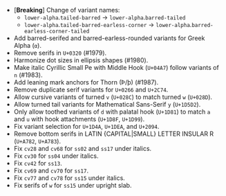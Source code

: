 * \[**Breaking**\] Change of variant names:
  - `lower-alpha`.`tailed-barred` → `lower-alpha`.`barred-tailed`
  - `lower-alpha`.`tailed-barred-earless-corner` → `lower-alpha`.`barred-earless-corner-tailed`
* Add barred-serifed and barred-earless-rounded variants for Greek Alpha (`α`).
* Remove serifs in `U+0320` (#1979).
* Harmonize dot sizes in ellipsis shapes (#1980).
* Make italic Cyrillic Small Pe with Middle Hook (`U+04A7`) follow variants of `n` (#1983).
* Add leaning mark anchors for Thorn (Þ/þ) (#1987).
* Remove duplicate serif variants for `U+0266` and `U+2C74`.
* Allow cursive variants of turned `v` (`U+028C`) to match turned `w` (`U+028D`).
* Allow turned tail variants for Mathematical Sans-Serif `y` (`U+1D5D2`).
* Only allow toothed variants of `d` with palatal hook (`U+1D81`) to match `a` and `u` with hook attachments (`U+1D8F`, `U+1D99`).
* Fix variant selection for `U+1D4A`, `U+1DEA`, and `U+2094`.
* Remove bottom serifs in LATIN {CAPITAL|SMALL} LETTER INSULAR R (`U+A782`, `U+A783`).
* Fix `cv28` and `cv68` for `ss02` and `ss17` under italics.
* Fix `cv30` for `ss04` under italics.
* Fix `cv42` for `ss13`.
* Fix `cv69` and `cv70` for `ss17`.
* Fix `cv77` and `cv78` for `ss15` under italics.
* Fix serifs of `w` for `ss15` under upright slab.
